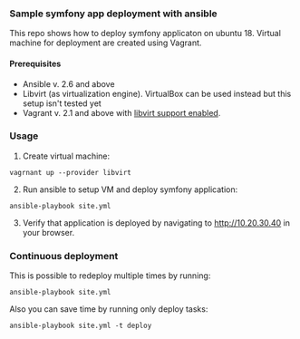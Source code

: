 ### Sample symfony app deployment with ansible
This repo shows how to deploy symfony applicaton on ubuntu 18. Virtual machine for deployment are created
using Vagrant.

#### Prerequisites

* Ansible v. 2.6 and above
* Libvirt (as virtualization engine). VirtualBox can be used instead but this setup isn't tested yet
* Vagrant v. 2.1 and above with [libvirt support enabled](https://github.com/vagrant-libvirt/vagrant-libvirt).

### Usage

1. Create virtual machine:

```
vagrnant up --provider libvirt
```

2. Run ansible to setup VM and deploy symfony application:

```
ansible-playbook site.yml
```

3. Verify that application is deployed by navigating to http://10.20.30.40 in your browser.


### Continuous deployment

This is possible to redeploy multiple times by running:

```
ansible-playbook site.yml
```

Also you can save time by running only deploy tasks:

```
ansible-playbook site.yml -t deploy
```
